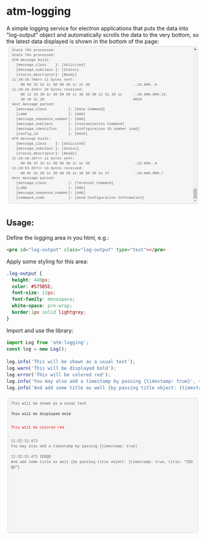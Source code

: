 # atm-logging

A simple logging service for electron applications that puts the data into "log-output" object and automatically scrolls the data to the very bottom, so the latest data displayed is shown in the bottom of the page:
![log-area](img/log-area.png)

## Usage:

Define the logging area in you html, e.g.:
```html
<pre id="log-output" class="log-output" type="text"></pre>
```

Apply some styling for this area:
```css
.log-output {
  height: 440px;
  color: #575B5E;
  font-size: 12px;
  font-family: monospace;
  white-space: pre-wrap;
  border:1px solid lightgrey;
}
```

Import and use the library:
```javascript
import Log from 'atm-logging';
const log = new Log();

log.info('This will be shown as a usual text');
log.warn('This will be displayed bold');
log.error('This will be colored red');
log.info('You may also add a timestamp by passing {timestamp: true}', {timestamp: true});
log.info('And add some title as well {by passing title object: {timestamp: true, title: "IDDQD"}', {timestamp: true, title: 'IDDQD'});
```

![usage](img/usage.png)
